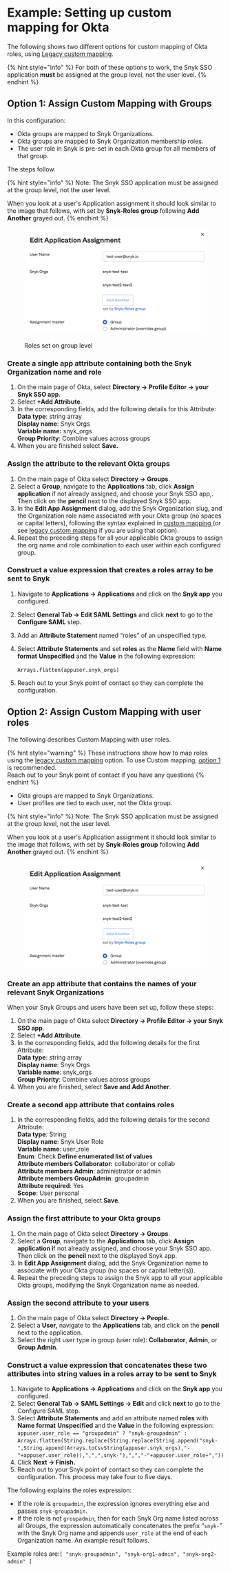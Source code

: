 # Example: Setting up custom mapping for Okta

The following shows two different options for custom mapping of Okta roles, using [Legacy custom mapping](../legacy-custom-mapping.md).

{% hint style="info" %}
For both of these options to work, the Snyk SSO application **must** be assigned at the group level, not the user level.
{% endhint %}

## Option 1: Assign Custom Mapping with Groups

In this configuration:

* Okta groups are mapped to Snyk Organizations.
* Okta groups are mapped to Snyk Organization membership roles.
* The user role in Snyk is pre-set in each Okta group for all members of that group.

The steps follow.

{% hint style="info" %}
Note: The Snyk SSO application must be assigned at the group level, not the user level.

When you look at a user's Application assignment it should look similar to the image that follows, with set by **Snyk-Roles group** following **Add Another** grayed out.
{% endhint %}

<figure><img src="../../../../.gitbook/assets/snyk-roles.png" alt="Roles set on group level"><figcaption><p>Roles set on group level</p></figcaption></figure>

### Create a single app attribute containing both the Snyk Organization name and role

1. On the main page of Okta, select **Directory -> Profile Editor -> your Snyk SSO app**.
2. Select **+Add Attribute**.
3. In the corresponding fields, add the following details for this Attribute:\
   **Data type**: string array\
   **Display name**: Snyk Orgs\
   **Variable name:** snyk\_orgs\
   **Group Priority**: Combine values across groups
4. When you are finished select **Save.**

### Assign the attribute to the relevant Okta groups

1. On the main page of Okta select **Directory -> Groups**.
2. Select a **Group**, navigate to the **Applications** tab, click **Assign** **application** if not already assigned, and choose your Snyk SSO app,. Then click on the **pencil** next to the displayed Snyk SSO app.
3. In the **Edit App Assignment** dialog, add the Snyk Organization slug, and the Organization role name associated with your Okta group (no spaces or capital letters), following the syntax explained in [custom mapping ](../)(or see [legacy custom mapping](../legacy-custom-mapping.md) if you are using that option).
4. Repeat the preceding steps for all your applicable Okta groups to assign the org name and role combination to each user within each configured group.

### Construct a value expression that creates a roles array to be sent to Snyk

1. Navigate to **Applications -> Applications** and click on the **Snyk app** you configured.
2. Select **General Tab -> Edit SAML Settings** and click **next** to go to the **Configure SAML** step.
3. Add an **Attribute Statement** named “roles” of an unspecified type.
4.  Select **Attribute Statements** and set **roles** as the **Name** field with **Name format** **Unspecified** and the **Value** in the following expression:

    `Arrays.flatten(appuser.snyk_orgs)`
5. Reach out to your Snyk point of contact so they can complete the configuration.

## Option 2: Assign Custom Mapping with user roles

The following describes Custom Mapping with user roles.

{% hint style="warning" %}
These instructions show how to map roles using the [legacy custom mapping](../legacy-custom-mapping.md) option. To use Custom mapping, [option 1](example-setting-up-custom-mapping-for-okta.md#option-1-assign-custom-mapping-with-groups) is recommended.\
Reach out to your Snyk point of contact if you have any questions
{% endhint %}

* Okta groups are mapped to Snyk Organizations.
* User profiles are tied to each user, not the Okta group.

{% hint style="info" %}
Note: The Snyk SSO application must be assigned at the group level, not the user level.

When you look at a user's Application assignment it should look similar to the image that follows, with set by **Snyk-Roles group** following **Add Another** grayed out.
{% endhint %}

<figure><img src="../../../../.gitbook/assets/image (377).png" alt=""><figcaption></figcaption></figure>

### Create an app attribute that contains the names of your relevant Snyk Organizations

When your Snyk Groups and users have been set up, follow these steps:

1. On the main page of Okta select **Directory -> Profile Editor -> your Snyk SSO app**.
2. Select **+Add Attribute**.
3. In the corresponding fields, add the following details for the first Attribute:\
   **Data type**: string array\
   **Display name**: Snyk Orgs\
   **Variable name**: snyk\_orgs\
   **Group Priority**: Combine values across groups
4. When you are finished, select **Save and Add Another**.

### Create a second app attribute that contains roles

1. In the corresponding fields, add the following details for the second Attribute:\
   **Data type**: String\
   **Display name**: Snyk User Role\
   **Variable name**: user\_role\
   **Enum**: Check **Define enumerated list of values**\
   **Attribute members Collaborator:** collaborator or collab\
   **Attribute members Admin**: administrator or admin\
   **Attribute members GroupAdmin**: groupadmin\
   **Attribute required**: Yes\
   **Scope**: User personal
2. When you are finished, select **Save**.

### Assign the first attribute to your Okta groups

1. On the main page of Okta select **Directory -> Groups**.
2. Select a **Group**, navigate to the **Applications** tab, click **Assign** **application i**f not already assigned, and choose your Snyk SSO app. Then click on the **pencil** next to the displayed Snyk app.
3. In **Edit App Assignment** dialog, add the Snyk Organization name to associate with your Okta group (no spaces or capital letter(s)).
4. Repeat the preceding steps to assign the Snyk app to all your applicable Okta groups, modifying the Snyk Organization name as needed.

### Assign the second attribute to your users

1. On the main page of Okta select **Directory -> People.**
2. Select a **User,** navigate to the **Applications** tab, and click on the **pencil** next to the application.
3. Select the right user type in group (user role): **Collaborator**, **Admin**, or **Group Admin**.

### Construct a value expression that concatenates these two attributes into string values in a roles array to be sent to Snyk

1. Navigate to **Applications -> Applications** and click on the **Snyk app** you configured.
2. Select **General Tab -> SAML Settings -> Edit** and click **next** to go to the Configure SAML step.
3. Select **Attribute Statements** and add an attribute named **roles** with **Name format** **Unspecified** and the **Value** in the following expression:\
   `appuser.user_role == "groupadmin" ? "snyk-groupadmin" : Arrays.flatten(String.replace(String.replace(String.append("snyk-",String.append(Arrays.toCsvString(appuser.snyk_orgs),"-"+appuser.user_role)),",",",snyk-"),",","-"+appuser.user_role+","))`
4. Click **Next -> Finish.**
5. Reach out to your Snyk point of contact so they can complete the configuration. This process may take four to five days.

The following explains the roles expression:

* If the role is `groupadmin`, the expression ignores everything else and passes `snyk-groupadmin`.
* If the role is not `groupadmin`, then for each Snyk Org name listed across all Groups, the expression automatically concatenates the prefix “`snyk-`” with the Snyk Org name and appends `user_role` at the end of each Organization name. An example result follows.

Example roles are:`[ "snyk-groupadmin", "snyk-org1-admin", "snyk-org2-admin" ]`
